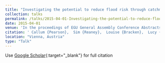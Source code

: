 ```yaml
---
title: "Investigating the potential to reduce flood risk through catchment-based land management techniques and interventions in the River Roe catchment, Cumbria,UK"
collection: talks
permalink: /talks/2015-04-01-Investigating-the-potential-to-reduce-flood-risk-through-catchment-based-land-management-techniques-and-interventions-in-the-River-Roe-catchment-CumbriaUK
date: 2015-04-01
venue: 'In the proceedings of EGU General Assembly Conference Abstracts'
citation: ' Callum {Pearson},  Sim {Reaney},  Louise {Bracken},  Lucy {Butler}, &quot;Investigating the potential to reduce flood risk through catchment-based land management techniques and interventions in the River Roe catchment, Cumbria,UK.&quot; In the proceedings of EGU General Assembly Conference Abstracts, 2015.'
location: "Vienna, Austria"
type: "Talk"
---
```

Use [Google Scholar](https://scholar.google.com/scholar?q=Investigating+the+potential+to+reduce+flood+risk+through+catchment+based+land+management+techniques+and+interventions+in+the+River+Roe+catchment,+Cumbria,UK){:target="_blank"} for full citation
